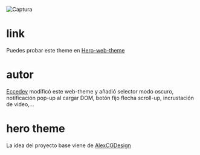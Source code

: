 ![Captura](https://github.com/user-attachments/assets/b5b5018c-5b79-438d-8016-fb5ba692d5c6)

# link
Puedes probar este theme en [Hero-web-theme](https://web-hero-luca.vercel.app/)
# autor 
[Eccedev](https://github.com/Eccedev) modificó este web-theme y añadió selector modo oscuro, notificación pop-up al cargar DOM, botón fijo flecha scroll-up, incrustación de video,...

# hero theme
La idea del proyecto base viene de [AlexCGDesign](https://github.com/AlexCGDesign)
